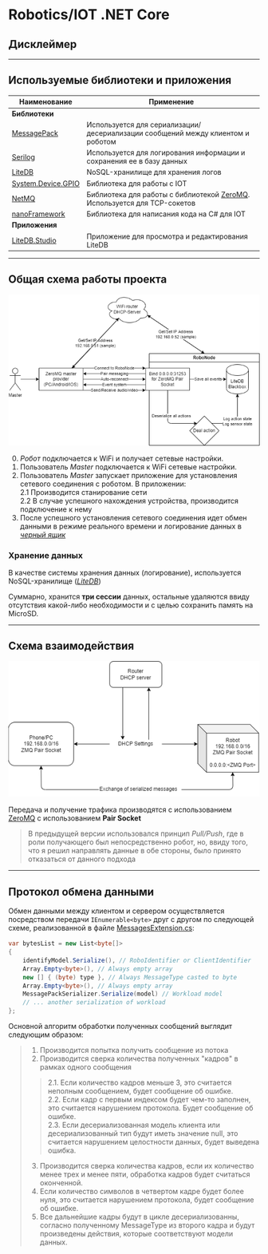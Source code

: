 # Robotics/IOT .NET Core

## Дисклеймер

___
## Используемые библиотеки и приложения

| Наименование | Применение |
|--|--|
| **Библиотеки** |
|[MessagePack](https://msgpack.org/) | Используется для сериализации/десериализации сообщений между клиентом и роботом |  
|[Serilog](https://serilog.net/) | Используется для логирования информации и сохранения ее в базу данных |    
|[LiteDB](https://www.litedb.org/) | NoSQL-хранилище для хранения логов |  
|[System.Device.GPIO](https://learn.microsoft.com/ru-ru/dotnet/iot/) | Библиотека для работы с IOT |  
|[NetMQ](https://netmq.readthedocs.io/en/latest/) | Библиотека для работы с библиотекой [ZeroMQ](https://zeromq.org/). Используется для TCP-сокетов |  
|[nanoFramework](https://www.nanoframework.net/) | Библиотека для написания кода на C# для IOT |  
| **Приложения** |
| [LiteDB.Studio](https://github.com/mbdavid/LiteDB.Studio) | Приложение для просмотра и редактирования LiteDB |

___
## Общая схема работы проекта

![scheme](./images/scheme.png)

0. *Робот* подключается к WiFi и получает сетевые настройки.
1. Пользователь *Master* подключается к WiFi сетевые настройки.  
2. Пользователь *Master* запускает приложение для установления сетевого соединения с роботом. В приложении:  
    2.1 Производится станирование сети  
    2.2 В случае успешного нахождения устройства, производится подключение к нему  
3. После успешного установления сетевого соединения идет обмен данными в режиме реального времени и логирование данных в [*черный ящик*](https://ru.wikipedia.org/wiki/%D0%91%D0%BE%D1%80%D1%82%D0%BE%D0%B2%D0%BE%D0%B9_%D1%81%D0%B0%D0%BC%D0%BE%D0%BF%D0%B8%D1%81%D0%B5%D1%86)

### Хранение данных 
В качестве системы хранения данных (логирование), используется NoSQL-хранилище (*[LiteDB](https://www.litedb.org/)*)  

Суммарно, хранится **три сессии** данных, остальные удаляются ввиду отсутствия какой-либо необходимости и с целью сохранить память на MicroSD.  
___
## Схема взаимодействия 
![communication](./images/communication.png)

Передача и получение трафика производятся с использованием [ZeroMQ](https://zeromq.org/) с использованием **Pair Socket**   
> В предыдущей версии использовался принцип *Pull/Push*, где в роли получающего был непосредственно робот, но, ввиду того, что я решил направлять данные в обе стороны, было принято отказаться от данного подхода  

___
## Протокол обмена данными

Обмен данными между клиентом и сервером осуществляется посредством передачи `IEnumerable<byte>` друг с другом по следующей схеме, реализованной в файле [MessagesExtension.cs](./Platform/Extensions/MessagesExtension.cs):  
```csharp
var bytesList = new List<byte[]>
{
    identifyModel.Serialize(), // RoboIdentifier or ClientIdentifier
    Array.Empty<byte>(), // Always empty array
    new [] { (byte) type }, // Always MessageType casted to byte
    Array.Empty<byte>(), // Always empty array
    MessagePackSerializer.Serialize(model) // Workload model
    // ... another serialization of workload
};
```

Основной алгоритм обработки полученных сообщений выглядит следующим образом:
> 1. Производится попытка получить сообщение из потока
> 2. Производится сверка количества полученных "кадров" в рамках одного сообщения
>> 2.1. Если количество кадров меньше 3, это считается неполным сообщением, будет сообщение об ошибке.  
>> 2.2. Если кадр с первым индексом будет чем-то заполнен, это считается нарушением протокола. Будет сообщение об ошибке.  
>> 2.3. Если десериализованная модель клиента или десериализованный тип будут иметь значение null, это считается нарушением целостности данных, будет выведена ошибка.  
> 3. Производится сверка количества кадров, если их количество менее трех и менее пяти, обработка кадров будет считаться оконченной.  
> 4. Если количество символов в четвертом кадре будет более нуля, это считается нарушением протокола, будет сообщение об ошибке.  
> 5. Все дальнейшие кадры будут в цикле десериализованны, согласно полученному MessageType из второго кадра и будут произведены действия, которые соответствуют модели данных.  
